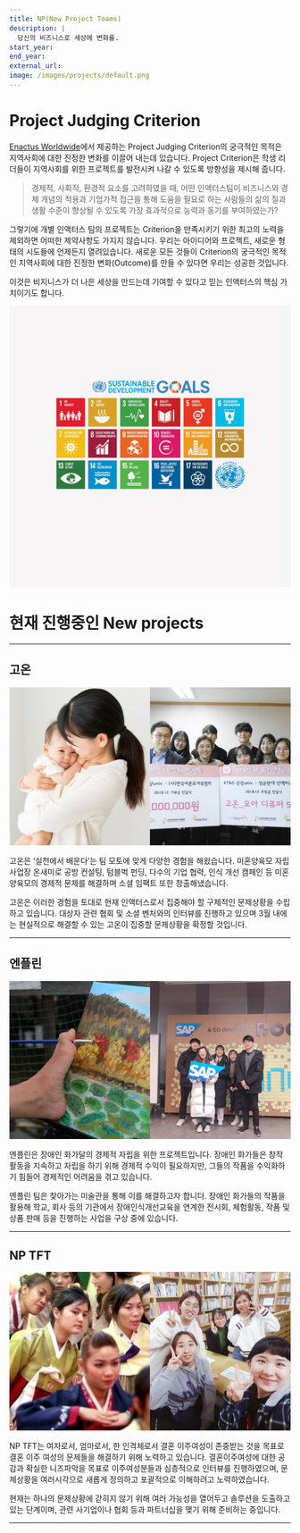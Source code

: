 ```yaml
---
title: NP(New Project Teams)
description: |
  당신의 비즈니스로 세상에 변화를.
start_year:
end_year:
external_url:
image: /images/projects/default.png
---
```

# Project Judging Criterion

[Enactus Worldwide](http://enactus.org)에서 제공하는 Project Judging Criterion의 궁극적인 목적은 지역사회에 대한 진정한 변화를 이끌어 내는데 있습니다.
Project Criterion은 학생 리더들이 지역사회를 위한 프로젝트를 발전시켜 나갈 수 있도록 방향성을 제시해 줍니다.

> 경제적, 사회적, 환경적 요소를 고려하였을 때,
> 어떤 인액터스팀이 비즈니스와 경제 개념의 적용과 기업가적 접근을 통해
> 도움을 필요로 하는 사람들의 삶의 질과 생활 수준이 향상될 수 있도록
> 가장 효과적으로 능력과 동기를 부여하였는가?

그렇기에 개별 인액터스 팀의 프로젝트는 Criterion을 만족시키기 위한 최고의 노력을 제외하면 어떠한 제약사항도 가지지 않습니다. 우리는 아이디어와 프로젝트, 새로운 형태의 시도들에 언제든지 열려있습니다. 새로운 모든 것들이 Criterion의 궁극적인 목적인 지역사회에 대한 진정한 변화(Outcome)를 만들 수 있다면 우리는 성공한 것입니다.

이것은 비지니스가 더 나은 세상을 만드는데 기여할 수 있다고 믿는 인액터스의 핵심 가치이기도 합니다.

![](/images/projects/default.png)


# 현재 진행중인 New projects

*****

## 고온

![](/images/projects/go-on/go-on.jpeg)

고온은 ‘실천에서 배운다’는 팀 모토에 맞게 다양한 경험을 해왔습니다. 
미혼양육모 자립사업장 온새미로 공방 컨설팅, 텀블벅 펀딩, 다수의 기업 협력, 인식 개선 캠페인 등 미혼양육모의 경제적 문제를 해결하며 소셜 임팩트 또한 창출해냈습니다.

고온은 이러한 경험을 토대로 현재 인액터스로서 집중해야 할 구체적인 문제상황을 수립하고 있습니다.
대상자 관련 협회 및 소셜 벤처와의 인터뷰를 진행하고 있으며 3월 내에는 현실적으로 해결할 수 있는 고온이 집중할 문제상황을 확정할 것입니다.

*****

## 엔플린

![](/images/projects/nplin.jpeg)

엔플린은 장애인 화가달의 경제적 자립을 위한 프로젝트입니다.
장애인 화가들은 창작 활동을 지속하고 자립을 하기 위해 경제적 수익이 필요하지만, 그들의 작품을 수익화하기 힘들어 경제적인 어려움을 겪고 있습니다.

엔플린 팀은 찾아가는 미술관을 통해 이를 해결하고자 합니다. 
장애인 화가들의 작품을 활용해 학교, 회사 등의 기관에서 장애인식개선교육을 연계한 전시회, 체험활동, 작품 및 상품 판매 등을 진행하는 사업을 구상 중에 있습니다. 

*****

## NP TFT

![](/images/projects/tft.jpeg)

NP TFT는 여자로서, 엄마로서, 한 인격체로서 결혼 이주여성이 존중받는 것을 목표로 결혼 이주 여성의 문제들을 해결하기 위해 노력하고 있습니다.
결혼이주여성에 대한 공감과 확실한 니즈파악을 목표로 이주여성분들과 심층적으로 인터뷰를 진행하였으며, 문제상황을 여러시각으로 새롭게 정의하고 포괄적으로 이해하려고 노력하였습니다.

현재는 하나의 문제상황에 갇히지 않기 위해 여러 가능성을 열어두고 솔루션을 도출하고있는 단계이며,
관련 사기업이나 협회 등과 파트너십을 맺기 위해 준비하는 중입니다.

*****


